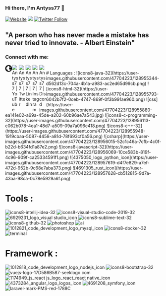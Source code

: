 ### Hi there, I'm Antyss77 👋

[![Website](https://img.shields.io/website?label=Antyss77&url=https%3A%2F%2Fwww.antyss77.com)](https://antyss77.com)
![](https://komarev.com/ghpvc/?username=Antyss77&color=green)
[![Twitter Follow](https://img.shields.io/twitter/follow/_Antyss77?style=social)](https://twitter.com/_Antyss77)

## "A person who has never made a mistake has never tried to innovate. - Albert Einstein"

### Connect with me:
[<img align="left" alt="Antyss77" width="22px" src="https://raw.githubusercontent.com/iconic/open-iconic/master/svg/globe.svg" />](website)
[<img align="left" alt="Antyss77 | YouTube" width="22px" src="https://cdn.jsdelivr.net/npm/simple-icons@v3/icons/youtube.svg" />](youtube)
[<img align="left" alt="Antyss77 | Twitter" width="22px" src="https://cdn.jsdelivr.net/npm/simple-icons@v3/icons/twitter.svg" />](twitter)
[<img align="left" alt="Antyss77 | LinkedIn" width="22px" src="https://cdn.jsdelivr.net/npm/simple-icons@v3/icons/linkedin.svg" />](linkedin)
[<img align="left" alt="Antyss77 | Instagram" width="22px" src="https://cdn.jsdelivr.net/npm/simple-icons@v3/icons/instagram.svg" />](instagram)
[<img align="left" alt="Antyss77 | Discord" width="22px" src="https://cdn.jsdelivr.net/npm/simple-icons@v3/icons/discord.svg" />](discord)



<br>
# Languages :
![icons8-java-32](https://user-images.githubusercontent.com/47704223/128955344-d562d13c-704a-4b1a-a983-ac2ed65d99cb.png)
![icons8-html-32](https://user-images.githubusercontent.com/47704223/128955793-6042b7f2-0ceb-4747-869f-0f3b991ae960.png)
![css](https://user-images.githubusercontent.com/47704223/128955880-ea141e02-a69a-45de-a202-60b96ae7a543.jpg)
![icons8-c-programming-32](https://user-images.githubusercontent.com/47704223/128956113-c062b078-4ea1-48d7-a509-09a7a096c418.png)
![icons8-c++-32](https://user-images.githubusercontent.com/47704223/128955948-1919cbaa-5087-4458-a81d-78f693cf0a56.png)
![csharp](https://user-images.githubusercontent.com/47704223/128956015-52c1c46a-7cfb-4c0f-b22d-b634fd1a87e2.png)
![icons8-javascript-32](https://user-images.githubusercontent.com/47704223/128956069-10ce583b-819f-4c96-909f-ca25334591f1.png)
![4375050_logo_python_icon](https://user-images.githubusercontent.com/47704223/128957619-d4f7e829-a7ef-472d-952b-9c68e7aba373.png)
![4691305_rust_icon](https://user-images.githubusercontent.com/47704223/128957628-cb512815-9d7a-43aa-98ca-0c78e5929a6f.png)


# Tools :
![icons8-intellij-idea-32](https://user-images.githubusercontent.com/47704223/128955443-8e3479d9-2d2e-4bc0-b4e1-2f0a9c92af5f.png)
![icons8-visual-studio-code-2019-32](https://user-images.githubusercontent.com/47704223/128955444-fd94d629-6e79-43bc-bc61-aacbf89fa2af.png)
![6929231_logo_visual studio_icon](https://user-images.githubusercontent.com/47704223/128957790-a7ec0875-7409-41f0-b8c7-1ef90837a9e7.png)
![icons8-sublime-text-32](https://user-images.githubusercontent.com/47704223/128957746-0c3add35-b6ac-47a4-be5e-def0105745ce.png)
![icons8-github-32](https://user-images.githubusercontent.com/47704223/128955441-6015276b-ac89-4b4f-8dc6-52216b4528dd.png)
![photoshop](https://user-images.githubusercontent.com/47704223/128955645-73a88973-85e5-4c08-afc7-5c68936995de.png)
![ai](https://user-images.githubusercontent.com/47704223/128956609-fd34ba10-d1f1-4240-b082-30dfe56c9eb5.png)
![1012821_code_development_logo_mysql_icon](https://user-images.githubusercontent.com/47704223/128957317-43fa86e1-7815-4980-82f5-947f7b993b02.png)
![icons8-docker-32](https://user-images.githubusercontent.com/47704223/128957075-ca9c8b3a-25ce-4e9e-87b8-3998640e4823.png)
![terminal](https://user-images.githubusercontent.com/47704223/128956179-e08a367d-8b49-4a50-9b46-8d69909f92f7.png)


# Framework :
![1012818_code_development_logo_nodejs_icon](https://user-images.githubusercontent.com/47704223/128957371-05f94bce-e803-4930-9bad-1f711a3ed01d.png)
![icons8-bootstrap-32](https://user-images.githubusercontent.com/47704223/128956305-dab62a86-462c-4b76-90e9-d90d4f884fa3.png)
![vuejs-logo-17D586B587-seeklogo com](https://user-images.githubusercontent.com/47704223/128956362-28409d2a-3799-4c35-a397-3501e36515ac.png)
![1174949_js_react js_logo_react_react native_icon](https://user-images.githubusercontent.com/47704223/128957308-f6468bb7-bbfe-4007-be4a-282098f57d19.png)
![4373284_angular_logo_logos_icon](https://user-images.githubusercontent.com/47704223/128957339-7abe2f71-d81a-435b-ae48-2947ec2fccb3.png)
![4691208_symfony_icon](https://user-images.githubusercontent.com/47704223/128957482-d2d8d999-d099-4c4c-8be8-46ab7e3e576d.png)
![laravel-mark-PMS-red-1788C](https://user-images.githubusercontent.com/47704223/128957521-56d07b29-1041-4993-9b18-1fc20058f862.png)




